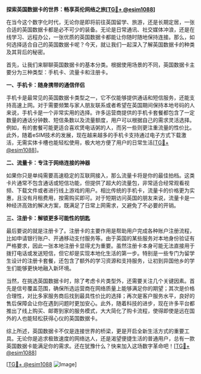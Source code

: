 **探索英国数据卡的世界：畅享英伦网络之旅[[TG💪+ @esim1088](https://t.me/s/esim1088)]**

在当今这个数字化时代，无论你是即将前往英国留学、旅游，还是长期定居，一张合适的英国数据卡都是必不可少的装备。无论是日常通讯、社交媒体冲浪，还是在线学习、远程办公，一张优质的英国数据卡都能让你随时随地保持连接。那么，如何选择适合自己的英国数据卡呢？今天，就让我们一起深入了解英国数据卡的种类及其背后的秘密。

首先，让我们来聊聊英国数据卡的基本分类。根据使用场景的不同，英国数据卡主要分为三种类型：手机卡、流量卡和注册卡。

**一、手机卡：随身携带的通信伴侣**

手机卡是最常见的英国数据卡类型之一，它不仅能够提供通话和短信服务，还能支持高速上网。对于需要频繁与家人朋友联系或者希望在英国期间保持本地号码的人来说，手机卡是一个非常实用的选择。许多运营商提供的手机卡套餐都包含了一定数量的通话分钟数、短信条数以及流量额度，用户可以根据自己的需求灵活选择。例如，有的套餐可能更适合喜欢煲电话粥的人，而另一些则更注重流量的性价比。此外，随着eSIM技术的发展，现在越来越多的手机卡支持通过电子方式下载激活，无需实体卡槽也能轻松使用，极大地方便了用户的日常生活[[TG💪+ @esim1088](https://t.me/s/esim1088)]。

**二、流量卡：专注于网络连接的神器**

如果你只是单纯需要高速稳定的互联网接入，那么流量卡将是你的最佳拍档。这类卡片通常不包含通话或短信功能，但提供了超大的流量包，非常适合经常观看视频、下载文件或者进行线上游戏的用户。相比传统的手机卡，流量卡的价格更为实惠，且没有月租费用，按需购买即可。对于短期访问英国的朋友来说，流量卡是一种经济高效的解决方案，既满足了日常上网需求，又避免了不必要的开销。

**三、注册卡：解锁更多可能性的钥匙**

最后要说的就是注册卡了。注册卡的主要作用是帮助用户完成各种账户注册流程，比如申请银行账户、开通移动支付服务等。由于英国的某些服务对本地身份验证有严格要求，因此一张本地注册卡显得尤为重要。虽然注册卡本身可能无法直接用于拨打电话或发送短信，但它却是实现本地化生活的第一步。特别是一些专门为留学生设计的注册卡套餐，还包含了额外的学习资源和支持服务，让初到异国他乡的学生们能够更快地融入新环境。

当然，在挑选英国数据卡时，除了考虑卡片类型外，还需要关注几个关键因素。首先是信号覆盖范围，确保所选运营商在网络质量上能够满足你的期望；其次是价格合理性，对比多家服务商后找到最具性价比的选择；再次是客户服务水平，良好的售后保障会让你在遇到问题时更加安心。此外，随着科技的进步，现在许多平台都推出了线上购买、邮寄到家的服务模式，大大简化了购卡流程，使得即使是远在国外的人也能轻松获得心仪的英国数据卡。

综上所述，英国数据卡不仅是连接世界的桥梁，更是开启全新生活方式的重要工具。无论你是追求极致速度的网络达人，还是渴望便捷生活的普通用户，总有一款英国数据卡能满足你的需求。还在犹豫什么？快来加入这场数字革命吧！[[TG💪+ @esim1088](https://t.me/s/esim1088)]

[[TG💪+ @esim1088](https://t.me/s/esim1088) ![Image](https://i.postimg.cc/4NQfJmqS/Snipaste-2025-05-13-00-14-12.png)]